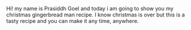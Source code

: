Hi! my name is Prasiddh Goel and today i am going to show you my christmas gingerbread man recipe. I know christmas is over but this is a tasty recipe and you can make it any time, anywhere.